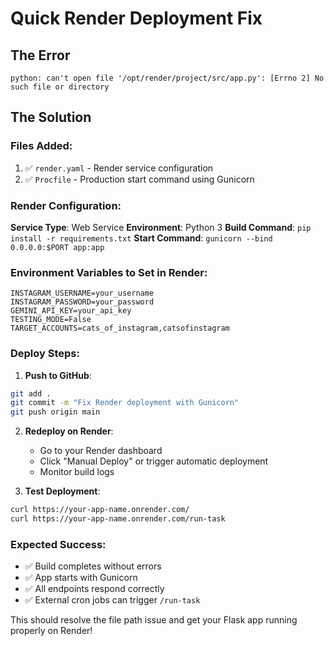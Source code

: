 # Quick Render Deployment Fix

## The Error

```
python: can't open file '/opt/render/project/src/app.py': [Errno 2] No such file or directory
```

## The Solution

### Files Added:

1. ✅ `render.yaml` - Render service configuration
2. ✅ `Procfile` - Production start command using Gunicorn

### Render Configuration:

**Service Type**: Web Service
**Environment**: Python 3
**Build Command**: `pip install -r requirements.txt`
**Start Command**: `gunicorn --bind 0.0.0.0:$PORT app:app`

### Environment Variables to Set in Render:

```
INSTAGRAM_USERNAME=your_username
INSTAGRAM_PASSWORD=your_password
GEMINI_API_KEY=your_api_key
TESTING_MODE=False
TARGET_ACCOUNTS=cats_of_instagram,catsofinstagram
```

### Deploy Steps:

1. **Push to GitHub**:

```bash
git add .
git commit -m "Fix Render deployment with Gunicorn"
git push origin main
```

2. **Redeploy on Render**:

   - Go to your Render dashboard
   - Click "Manual Deploy" or trigger automatic deployment
   - Monitor build logs

3. **Test Deployment**:

```bash
curl https://your-app-name.onrender.com/
curl https://your-app-name.onrender.com/run-task
```

### Expected Success:

- ✅ Build completes without errors
- ✅ App starts with Gunicorn
- ✅ All endpoints respond correctly
- ✅ External cron jobs can trigger `/run-task`

This should resolve the file path issue and get your Flask app running properly on Render!

